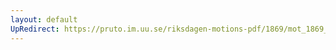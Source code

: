 ```yaml
---
layout: default
UpRedirect: https://pruto.im.uu.se/riksdagen-motions-pdf/1869/mot_1869__ak__85/mot_1869__ak__85-001.pdf
---
```

